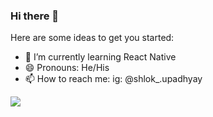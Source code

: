 ### Hi there 👋

Here are some ideas to get you started:

- 🌱 I’m currently learning React Native
- 😄 Pronouns: He/His
- 📫 How to reach me: ig: @shlok_.upadhyay

<img src="https://github-readme-stats.vercel.app/api?username=oops-shlok&&show_icons=true&title_color=ffffff&icon_color=bb2acf&text_color=daf7dc&bg_color=151515" >
